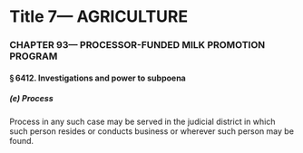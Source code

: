 
# Title 7— AGRICULTURE
### CHAPTER 93— PROCESSOR-FUNDED MILK PROMOTION PROGRAM
#### § 6412. Investigations and power to subpoena
##### (e) Process

Process in any such case may be served in the judicial district in which such person resides or conducts business or wherever such person may be found.
